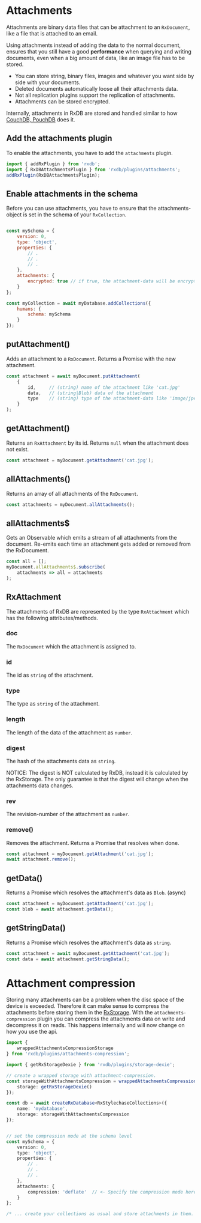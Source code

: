# Attachments

Attachments are binary data files that can be attachment to an `RxDocument`, like a file that is attached to an email.

Using attachments instead of adding the data to the normal document, ensures that you still have a good **performance** when querying and writing documents, even when a big amount of data, like an image file has to be stored.

- You can store string, binary files, images and whatever you want side by side with your documents.
- Deleted documents automatically loose all their attachments data.
- Not all replication plugins support the replication of attachments.
- Attachments can be stored encrypted.

Internally, attachments in RxDB are stored and handled similar to how [CouchDB, PouchDB](https://pouchdb.com/guides/attachments.html#how-attachments-are-stored) does it.


## Add the attachments plugin

To enable the attachments, you have to add the `attachments` plugin.

```ts
import { addRxPlugin } from 'rxdb';
import { RxDBAttachmentsPlugin } from 'rxdb/plugins/attachments';
addRxPlugin(RxDBAttachmentsPlugin);
```


## Enable attachments in the schema

Before you can use attachments, you have to ensure that the attachments-object is set in the schema of your `RxCollection`.

```javascript

const mySchema = {
    version: 0,
    type: 'object',
    properties: {
        // .
        // .
        // .
    },
    attachments: {
        encrypted: true // if true, the attachment-data will be encrypted with the db-password
    }
};

const myCollection = await myDatabase.addCollections({
    humans: {
        schema: mySchema
    }
});
```

## putAttachment()

Adds an attachment to a `RxDocument`. Returns a Promise with the new attachment.

```javascript
const attachment = await myDocument.putAttachment(
    {
        id,     // (string) name of the attachment like 'cat.jpg'
        data,   // (string|Blob) data of the attachment
        type    // (string) type of the attachment-data like 'image/jpeg'
    }
);
```

## getAttachment()

Returns an `RxAttachment` by its id. Returns `null` when the attachment does not exist.

```javascript
const attachment = myDocument.getAttachment('cat.jpg');
```

## allAttachments()

Returns an array of all attachments of the `RxDocument`.

```javascript
const attachments = myDocument.allAttachments();
```

## allAttachments$

Gets an Observable which emits a stream of all attachments from the document. Re-emits each time an attachment gets added or removed from the RxDocument.

```javascript
const all = [];
myDocument.allAttachments$.subscribe(
    attachments => all = attachments
);
```

## RxAttachment

The attachments of RxDB are represented by the type `RxAttachment` which has the following attributes/methods.

### doc

The `RxDocument` which the attachment is assigned to.

### id

The id as `string` of the attachment.

### type

The type as `string` of the attachment.

### length

The length of the data of the attachment as `number`.

### digest

The hash of the attachments data as `string`.

NOTICE: The digest is NOT calculated by RxDB, instead it is calculated by the RxStorage. The only guarantee is that the digest will change when the attachments data changes.

### rev

The revision-number of the attachment as `number`.

### remove()

Removes the attachment. Returns a Promise that resolves when done.

```javascript
const attachment = myDocument.getAttachment('cat.jpg');
await attachment.remove();
```

## getData()

Returns a Promise which resolves the attachment's data as `Blob`. (async)

```javascript
const attachment = myDocument.getAttachment('cat.jpg');
const blob = await attachment.getData();
```

## getStringData()

Returns a Promise which resolves the attachment's data as `string`.

```javascript
const attachment = await myDocument.getAttachment('cat.jpg');
const data = await attachment.getStringData();
```




# Attachment compression

Storing many attachments can be a problem when the disc space of the device is exceeded.
Therefore it can make sense to compress the attachments before storing them in the [RxStorage](./rx-storage.md).
With the `attachments-compression` plugin you can compress the attachments data on write and decompress it on reads.
This happens internally and will now change on how you use the api.

```ts
import {
    wrappedAttachmentsCompressionStorage
} from 'rxdb/plugins/attachments-compression';

import { getRxStorageDexie } from 'rxdb/plugins/storage-dexie';

// create a wrapped storage with attachment-compression.
const storageWithAttachmentsCompression = wrappedAttachmentsCompressionStorage({
    storage: getRxStorageDexie()
});

const db = await createRxDatabase<RxStylechaseCollections>({
    name: 'mydatabase',
    storage: storageWithAttachmentsCompression
});


// set the compression mode at the schema level
const mySchema = {
    version: 0,
    type: 'object',
    properties: {
        // .
        // .
        // .
    },
    attachments: {
        compression: 'deflate'  // <- Specify the compression mode here. Atm only 'deflate' mode is available.
    }
};

/* ... create your collections as usual and store attachments in them. */

```
